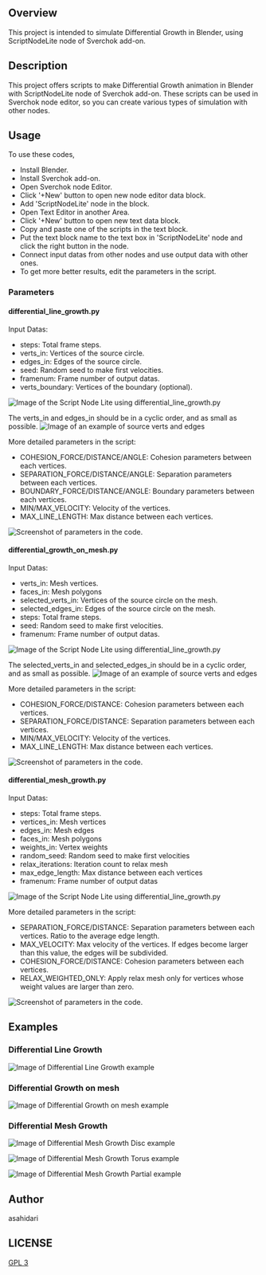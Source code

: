 ## Overview

This project is intended to simulate Differential Growth in Blender, using ScriptNodeLite node of Sverchok add-on.

## Description

This project offers scripts to make Differential Growth animation in Blender with ScriptNodeLite node of Sverchok add-on. These scripts can be used in Sverchok node editor, so you can create various types of simulation with other nodes.

## Usage

To use these codes,  
- Install Blender.  
- Install Sverchok add-on.  
- Open Sverchok node Editor.  
- Click '+New' button to open new node editor data block.  
- Add 'ScriptNodeLite' node in the block.
- Open Text Editor in another Area.  
- Click '+New' button to open new text data block.  
- Copy and paste one of the scripts in the text block.  
- Put the text block name to the text box in 'ScriptNodeLite' node and click the right button in the node.  
- Connect input datas from other nodes and use output data with other ones.  
- To get more better results, edit the parameters in the script.

### Parameters
#### differential_line_growth.py
Input Datas:
- steps: Total frame steps.
- verts_in: Vertices of the source circle.
- edges_in: Edges of the source circle.
- seed: Random seed to make first velocities.
- framenum: Frame number of output datas.
- verts_boundary: Vertices of the boundary (optional).  

![Image of the Script Node Lite using differential_line_growth.py](./images/DifferentialLineGrowthNodeImage_Screenshot.png)

The verts_in and edges_in should be in a cyclic order, and as small as possible.
![Image of an example of source verts and edges](./images/DifferentialLineGrowthInputCircle.png)

More detailed parameters in the script:
- COHESION_FORCE/DISTANCE/ANGLE: Cohesion parameters between each vertices.  
- SEPARATION_FORCE/DISTANCE/ANGLE: Separation parameters between each vertices. 
- BOUNDARY_FORCE/DISTANCE/ANGLE:  Boundary parameters between each vertices. 
- MIN/MAX_VELOCITY:  Velocity of the vertices.
- MAX_LINE_LENGTH:  Max distance between each vertices.

![Screenshot of parameters in the code.](./images/DifferentialLineGrowthParameters_Screenshot.png)

#### differential_growth_on_mesh.py
Input Datas:
- verts_in:  Mesh vertices.
- faces_in:  Mesh polygons
- selected_verts_in: Vertices of the source circle on the mesh.  
- selected_edges_in: Edges of the source circle on the mesh.  
- steps: Total frame steps.
- seed: Random seed to make first velocities.
- framenum: Frame number of output datas.

![Image of the Script Node Lite using differential_line_growth.py](./images/DifferentialeGrowthOnMeshNodeImage_Screenshot.png)

The selected_verts_in and selected_edges_in should be in a cyclic order, and as small as possible.
![Image of an example of source verts and edges](./images/DifferentialGrowthOnMeshInputCircle.png)

More detailed parameters in the script:
- COHESION_FORCE/DISTANCE: Cohesion parameters between each vertices.  
- SEPARATION_FORCE/DISTANCE: Separation parameters between each vertices. 
- MIN/MAX_VELOCITY:  Velocity of the vertices.
- MAX_LINE_LENGTH:  Max distance between each vertices.

![Screenshot of parameters in the code.](./images/DifferentialGrowthOnMeshParameters_Screenshot.png)

#### differential_mesh_growth.py
Input Datas:
- steps: Total frame steps.
- vertices_in:  Mesh vertices
- edges_in:  Mesh edges
- faces_in:  Mesh polygons
- weights_in: Vertex weights
- random_seed: Random seed to make first velocities
- relax_iterations: Iteration count to relax mesh
- max_edge_length: Max distance between each vertices
- framenum: Frame number of output datas

![Image of the Script Node Lite using differential_line_growth.py](./images/DifferentialeMeshGrowthNodeImage_Screenshot.png)

More detailed parameters in the script:  
- SEPARATION_FORCE/DISTANCE: Separation parameters between each vertices. Ratio to the average edge length.  
- MAX_VELOCITY:  Max velocity of the vertices. If edges become larger than this value, the edges will be subdivided.  
- COHESION_FORCE/DISTANCE: Cohesion parameters between each vertices.  
- RELAX_WEIGHTED_ONLY: Apply relax mesh only for vertices whose weight values are larger than zero.

![Screenshot of parameters in the code.](./images/DifferentialMeshGrowthParameters_Screenshot.png)

## Examples

### Differential Line Growth
![Image of Differential Line Growth example](./images/DifferentialLineGrowthExample.png)

### Differential Growth on mesh
![Image of Differential Growth on mesh example](./images/DifferentialGrowthOnMeshExample.png)

### Differential Mesh Growth

![Image of Differential Mesh Growth Disc example](./images/DifferentialMeshGrowthDiscExample.png)

![Image of Differential Mesh Growth Torus example](./images/DifferentialMeshGrowthTorusExample.png)

![Image of Differential Mesh Growth Partial example](./images/DifferentialMeshGrowthPartialExample.png)


## Author

asahidari

## LICENSE

[GPL 3](https://www.gnu.org/licenses/quick-guide-gplv3.html)
